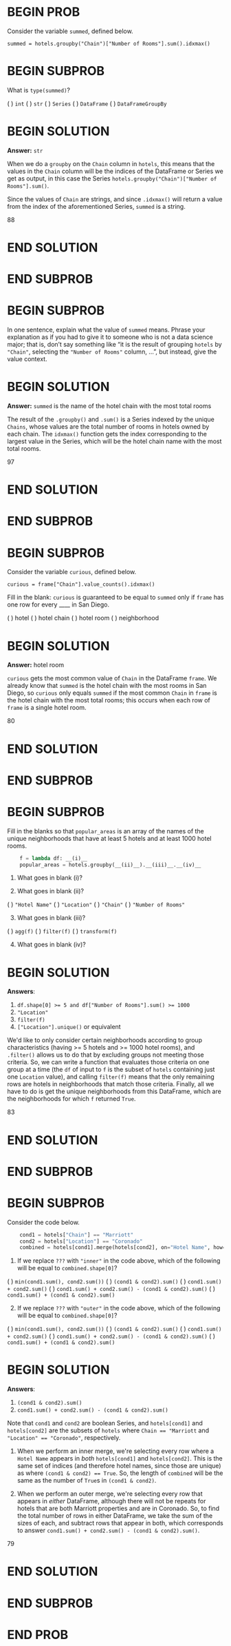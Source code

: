 # BEGIN PROB

Consider the variable `summed`, defined below.

`summed = hotels.groupby("Chain")["Number of Rooms"].sum().idxmax()`

# BEGIN SUBPROB

What is `type(summed)`?

( ) `int`
( ) `str`
( ) `Series`
( ) `DataFrame`
( ) `DataFrameGroupBy`

# BEGIN SOLUTION

**Answer:** `str`

When we do a `groupby` on the `Chain` column in `hotels`, this means that the values in the `Chain` column will be the indices of the DataFrame or Series we get as output, in this case the Series `hotels.groupby("Chain")["Number of Rooms"].sum()`. 

Since the values of `Chain` are strings, and since `.idxmax()` will return a value from the index of the aforementioned Series, `summed` is a string.

<average>88</average>

# END SOLUTION

# END SUBPROB

# BEGIN SUBPROB

In one sentence, explain what the value of `summed` means. Phrase your explanation as if you had to give it to someone who is not a data science major; that is, don’t say something like “it is the result of grouping `hotels` by `"Chain"`, selecting the `"Number of Rooms"` column, ...”, but instead, give the value context.

# BEGIN SOLUTION

**Answer:** `summed` is the name of the hotel chain with the most total rooms

The result of the `.groupby()` and `.sum()` is a Series indexed by the unique `Chains`, whose values are the total number of rooms in hotels owned by each chain. The `idxmax()` function gets the index corresponding to the largest value in the Series, which will be the hotel chain name with the most total rooms.

<average>97</average>

# END SOLUTION

# END SUBPROB

# BEGIN SUBPROB

Consider the variable `curious`, defined below.

`curious = frame["Chain"].value_counts().idxmax()`

Fill in the blank: `curious` is guaranteed to be equal to `summed` only if `frame` has one row for every ____ in San Diego.

( ) hotel
( ) hotel chain
( ) hotel room
( ) neighborhood

# BEGIN SOLUTION

**Answer:** hotel room

`curious` gets the most common value of `Chain` in the DataFrame `frame`. We already know that `summed` is the hotel chain with the most rooms in San Diego, so `curious` only equals `summed` if the most common `Chain` in `frame` is the hotel chain with the most total rooms; this occurs when each row of `frame` is a single hotel room.

<average>80</average>

# END SOLUTION

# END SUBPROB

# BEGIN SUBPROB

Fill in the blanks so that `popular_areas` is an array of the names of the unique neighborhoods that have at least 5 hotels and at least 1000 hotel rooms.

```py
    f = lambda df: __(i)__
    popular_areas = hotels.groupby(__(ii)__).__(iii)__.__(iv)__
```

1. What goes in blank (i)?

2. What goes in blank (ii)?

( ) `"Hotel Name"`
( ) `"Location"`
( ) `"Chain"`
( ) `"Number of Rooms"`

3. What goes in blank (iii)?

( ) `agg(f)`
( ) `filter(f)`
( ) `transform(f)`

4. What goes in blank (iv)?

# BEGIN SOLUTION

**Answers**:

1. `df.shape[0] >= 5 and df["Number of Rooms"].sum() >= 1000`
2. `"Location"`
3. `filter(f)`
4. `["Location"].unique()` or equivalent

We'd like to only consider certain neighborhoods according to group characteristics (having >= 5 hotels and >= 1000 hotel rooms), and `.filter()` allows us to do that by excluding groups not meeting those criteria. So, we can write a function that evaluates those criteria on one group at a time (the `df` of input to `f` is the subset of `hotels` containing just one `Location` value), and calling `filter(f)` means that the only remaining rows are hotels in neighborhoods that match those criteria. Finally, all we have to do is get the unique neighborhoods from this DataFrame, which are the neighborhoods for which `f` returned `True`.

<average>83</average>

# END SOLUTION

# END SUBPROB

# BEGIN SUBPROB

Consider the code below.

```py
    cond1 = hotels["Chain"] == "Marriott"
    cond2 = hotels["Location"] == "Coronado"
    combined = hotels[cond1].merge(hotels[cond2], on="Hotel Name", how=???)
```

1. If we replace `???` with `"inner"` in the code above, which of the following will be equal to `combined.shape[0]`?

( ) `min(cond1.sum(), cond2.sum())`
( ) `(cond1 & cond2).sum()`
( ) `cond1.sum() + cond2.sum()`
( ) `cond1.sum() + cond2.sum() - (cond1 & cond2).sum()`
( ) `cond1.sum() + (cond1 & cond2).sum()`

2. If we replace `???` with `"outer"` in the code above, which of the following will be equal to `combined.shape[0]`?

( ) `min(cond1.sum(), cond2.sum())`
( ) `(cond1 & cond2).sum()`
( ) `cond1.sum() + cond2.sum()`
( ) `cond1.sum() + cond2.sum() - (cond1 & cond2).sum()`
( ) `cond1.sum() + (cond1 & cond2).sum()`

# BEGIN SOLUTION

**Answers**:

1. `(cond1 & cond2).sum()`
2. `cond1.sum() + cond2.sum() - (cond1 & cond2).sum()`

Note that `cond1` and `cond2` are boolean Series, and `hotels[cond1]` and `hotels[cond2]` are the subsets of `hotels` where `Chain == "Marriott` and `"Location" == "Coronado"`, respectively.

1. When we perform an inner merge, we're selecting every row where a `Hotel Name` appears in *both* `hotels[cond1]` and `hotels[cond2]`. This is the same set of indices (and therefore hotel names, since those are unique) as where `(cond1 & cond2) == True`. So, the length of `combined` will be the same as the number of `True`s in `(cond1 & cond2)`.

2. When we perform an outer merge, we're selecting every row that appears in *either* DataFrame, although there will not be repeats for hotels that are both Marriott properties and are in Coronado. So, to find the total number of rows in either DataFrame, we take the sum of the sizes of each, and subtract rows that appear in both, which corresponds to answer `cond1.sum() + cond2.sum() - (cond1 & cond2).sum()`.

<average>79</average>

# END SOLUTION

# END SUBPROB

# END PROB




